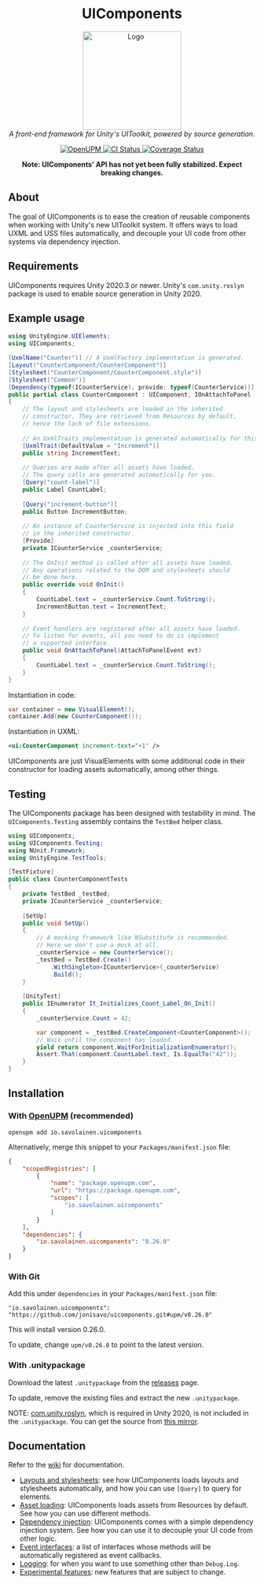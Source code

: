 ﻿<h1 align="center">UIComponents</h1>

<p align="center">
    <img src="https://raw.githubusercontent.com/jonisavo/uicomponents/main/logo.png" alt="Logo" width="200px" height="200px" />
    <br />
    <i>A front-end framework for Unity's UIToolkit, powered by source generation.</i>
</p>

<p align="center">
	<a href="https://openupm.com/packages/io.savolainen.uicomponents/">
		<img src="https://img.shields.io/npm/v/io.savolainen.uicomponents?label=openupm&amp;registry_uri=https://package.openupm.com" alt="OpenUPM" />
	</a>
    <a href="https://github.com/jonisavo/uicomponents/actions/workflows/ci.yml">
        <img src="https://github.com/jonisavo/uicomponents/actions/workflows/ci.yml/badge.svg" alt="CI Status" />
    </a>
    <a href="https://codecov.io/gh/jonisavo/uicomponents">
      <img src="https://codecov.io/gh/jonisavo/uicomponents/branch/main/graph/badge.svg?token=A7DF04CF06" alt="Coverage Status" />
    </a>
</p>

<p align="center">
	<b>Note: UIComponents' API has not yet been fully stabilized. Expect breaking changes.</b>
</p>

## About

The goal of UIComponents is to ease the creation of reusable components when
working with Unity's new UIToolkit system. It offers ways to load UXML and USS
files automatically, and decouple your UI code from other systems via
dependency injection.

## Requirements

UIComponents requires Unity 2020.3 or newer. Unity's `com.unity.roslyn` package is used to enable
source generation in Unity 2020.

## Example usage

```c#
using UnityEngine.UIElements;
using UIComponents;

[UxmlName("Counter")] // A UxmlFactory implementation is generated.
[Layout("CounterComponent/CounterComponent")]
[Stylesheet("CounterComponent/CounterComponent.style")]
[Stylesheet("Common")]
[Dependency(typeof(ICounterService), provide: typeof(CounterService))]
public partial class CounterComponent : UIComponent, IOnAttachToPanel
{
    // The layout and stylesheets are loaded in the inherited
    // constructor. They are retrieved from Resources by default,
    // hence the lack of file extensions.
    
    // An UxmlTraits implementation is generated automatically for this class.
    [UxmlTrait(DefaultValue = "Increment")]
    public string IncrementText;
    
    // Queries are made after all assets have loaded.
    // The query calls are generated automatically for you.
    [Query("count-label")]
    public Label CountLabel;
    
    [Query("increment-button")]
    public Button IncrementButton;
    
    // An instance of CounterService is injected into this field
    // in the inherited constructor.
    [Provide]
    private ICounterService _counterService;
    
    // The OnInit method is called after all assets have loaded.
    // Any operations related to the DOM and stylesheets should
    // be done here.
    public override void OnInit()
    {
        CountLabel.text = _counterService.Count.ToString();
        IncrementButton.text = IncrementText;
    }
    
    // Event handlers are registered after all assets have loaded.
    // To listen for events, all you need to do is implement
    // a supported interface.
    public void OnAttachToPanel(AttachToPanelEvent evt)
    {
        CountLabel.text = _counterService.Count.ToString();
    }
}
```

Instantiation in code:

```c#
var container = new VisualElement();
container.Add(new CounterComponent());
```

Instantiation in UXML:

```xml
<ui:CounterComponent increment-text="+1" />
```

UIComponents are just VisualElements with some additional code in their
constructor for loading assets automatically, among other things.

## Testing

The UIComponents package has been designed with testability in mind. The `UIComponents.Testing`
assembly contains the `TestBed` helper class.

```c#
using UIComponents;
using UIComponents.Testing;
using NUnit.Framework;
using UnityEngine.TestTools;

[TestFixture]
public class CounterComponentTests
{
    private TestBed _testBed;
    private ICounterService _counterService;
    
    [SetUp]
    public void SetUp()
    {
        // A mocking framework like NSubstitute is recommended.
        // Here we don't use a mock at all.
        _counterService = new CounterService();
        _testBed = TestBed.Create()
            .WithSingleton<ICounterService>(_counterService)
            .Build();
    }
    
    [UnityTest]
    public IEnumerator It_Initializes_Count_Label_On_Init()
    {
        _counterService.Count = 42;

        var component = _testBed.CreateComponent<CounterComponent>();
        // Wait until the component has loaded.
        yield return component.WaitForInitializationEnumerator();
        Assert.That(component.CountLabel.text, Is.EqualTo("42"));
    }
}
```

## Installation

### With [OpenUPM](https://openupm.com/packages/io.savolainen.uicomponents/) (recommended)

```shell
openupm add io.savolainen.uicomponents
```

Alternatively, merge this snippet to your `Packages/manifest.json` file:

```json
{
    "scopedRegistries": [
        {
            "name": "package.openupm.com",
            "url": "https://package.openupm.com",
            "scopes": [
                "io.savolainen.uicomponents"
            ]
        }
    ],
    "dependencies": {
        "io.savolainen.uicomponents": "0.26.0"
    }
}
```

### With Git

Add this under `dependencies` in your `Packages/manifest.json` file:

```
"io.savolainen.uicomponents": "https://github.com/jonisavo/uicomponents.git#upm/v0.26.0"
```

This will install version 0.26.0.

To update, change `upm/v0.26.0` to point to the latest version.

### With .unitypackage

Download the latest `.unitypackage` from the [releases](https://github.com/jonisavo/uicomponents/releases) page.

To update, remove the existing files and extract the new `.unitypackage`.

NOTE: [com.unity.roslyn](https://docs.unity3d.com/Packages/com.unity.roslyn@0.2/manual/index.html), which is
required in Unity 2020, is not included in the `.unitypackage`. You can get the source from [this mirror](https://github.com/needle-mirror/com.unity.roslyn).

## Documentation

Refer to the [wiki](https://github.com/jonisavo/uicomponents/wiki) for documentation.

- [Layouts and stylesheets](https://github.com/jonisavo/uicomponents/wiki/2.-Layouts-and-stylesheets): see how UIComponents 
loads layouts and stylesheets automatically, and how you can use `[Query]` to query for elements.
- [Asset loading](https://github.com/jonisavo/uicomponents/wiki/3.-Asset-loading): UIComponents loads assets from Resources
by default. See how you can use different methods.
- [Dependency injection](https://github.com/jonisavo/uicomponents/wiki/4.-Dependency-injection): UIComponents comes
with a simple dependency injection system. See how you can use it to decouple your UI code from other logic.
- [Event interfaces](https://github.com/jonisavo/uicomponents/wiki/5.-Event-interfaces): a list of interfaces
whose methods will be automatically registered as event callbacks.
- [Logging](https://github.com/jonisavo/uicomponents/wiki/6.-Logging): for when you want to use something other
than `Debug.Log`.
- [Experimental features](https://github.com/jonisavo/uicomponents/wiki/7.-Experimental-features): new features that
are subject to change.
